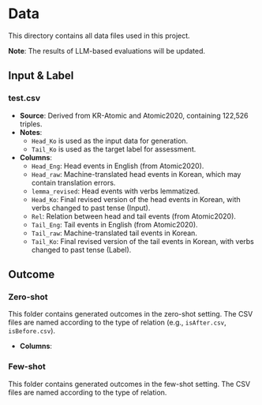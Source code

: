 # Data

This directory contains all data files used in this project.

**Note**: The results of LLM-based evaluations will be updated.

## Input & Label

### test.csv
- **Source**: Derived from KR-Atomic and Atomic2020, containing 122,526 triples.
- **Notes**:
  - `Head_Ko` is used as the input data for generation.
  - `Tail_Ko` is used as the target label for assessment.
- **Columns**:
  - `Head_Eng`: Head events in English (from Atomic2020).
  - `Head_raw`: Machine-translated head events in Korean, which may contain translation errors.
  - `lemma_revised`: Head events with verbs lemmatized.
  - `Head_Ko`: Final revised version of the head events in Korean, with verbs changed to past tense (Input).
  - `Rel`: Relation between head and tail events (from Atomic2020).
  - `Tail_Eng`: Tail events in English (from Atomic2020).
  - `Tail_raw`: Machine-translated tail events in Korean.
  - `Tail_Ko`: Final revised version of the tail events in Korean, with verbs changed to past tense (Label).

## Outcome

### Zero-shot
This folder contains generated outcomes in the zero-shot setting. The CSV files are named according to the type of relation (e.g., `isAfter.csv`, `isBefore.csv`).
- **Columns**:

### Few-shot
This folder contains generated outcomes in the few-shot setting. The CSV files are named according to the type of relation.

